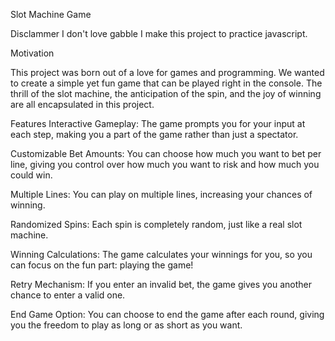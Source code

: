 Slot Machine Game

Disclammer 
I don't love gabble
I make this project to practice javascript.

Motivation

This project was born out of a love for games and programming. We wanted to create a simple yet fun game that can be played right in the console. The thrill of the slot machine, the anticipation of the spin, and the joy of winning are all encapsulated in this project. 

Features
Interactive Gameplay: The game prompts you for your input at each step, making you a part of the game rather than just a spectator.

Customizable Bet Amounts: You can choose how much you want to bet per line, giving you control over how much you want to risk and how much you could win.

Multiple Lines: You can play on multiple lines, increasing your chances of winning.

Randomized Spins: Each spin is completely random, just like a real slot machine.

Winning Calculations: The game calculates your winnings for you, so you can focus on the fun part: playing the game!

Retry Mechanism: If you enter an invalid bet, the game gives you another chance to enter a valid one.

End Game Option: You can choose to end the game after each round, giving you the freedom to play as long or as short as you want.